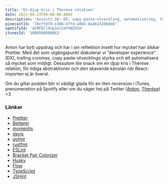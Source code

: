 ```yaml
---
title: 'En djup kris i Therése relation'
date: 2021-04-23T08:00:00.000Z
description: 'Avsnitt 26: DX, copy paste-utveckling, automatisering, för tidiga abstraktioner och mycket annat.'
pinecastId: '78cffd79-e386-47fd-a08d-6a4b14206db6'
spotifyId: '4CMF8ll4np3olCmYVWZd1m'
itunesId: '1000508698062'
---
```


Anton har bytt uppdrag och har i sin reflektion insett hur mycket han älskar Prettier. Med det som utgångspunkt diskuterar vi “developer experience” (DX), trailing commas, copy paste-utvecklings styrka och att automatisera så mycket som möjligt. Dessutom lite snack om en djup kris i Therése relation, för tidiga abstraktioner och den skavande känslan när React-importen ej är överst.

Om du gillar podden blir vi väldigt glada för en liten recension i iTunes, prenumeration på Spotify eller om du säger hej på Twitter ([Anton](https://twitter.com/Awnton), [Therése](https://twitter.com/tkomstadius)) <3

### Länkar

- [Prettier](https://prettier.io/)
- [Betterer](https://github.com/phenomnomnominal/betterer)
- [momentjs](https://momentjs.com/)
- [dayjs](https://day.js.org/)
- [gofmt](https://golang.org/cmd/gofmt/)
- [rustfmt](https://github.com/rust-lang/rustfmt)
- [ESLint](https://eslint.org/)
- [Bracket Pair Colorizer](https://github.com/CoenraadS/Bracket-Pair-Colorizer-2)
- [Husky](https://github.com/typicode/husky)
- [Flow](https://flow.org/)
- [TypeScript](https://www.typescriptlang.org)
- [JSHint](https://jshint.com/)
